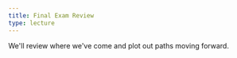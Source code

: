```yaml
---
title: Final Exam Review
type: lecture
---
```

We'll review where we've come and plot out paths moving forward.
